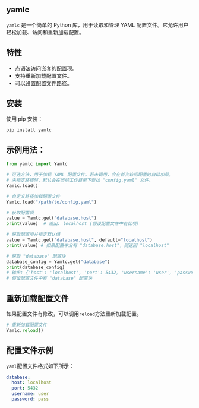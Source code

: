 ## yamlc

`yamlc` 是一个简单的 Python 库，用于读取和管理 YAML 配置文件。它允许用户轻松加载、访问和重新加载配置。


## 特性

- 点语法访问嵌套的配置项。
- 支持重新加载配置文件。
- 可以设置配置文件路径。


## 安装
使用 pip 安装：
```
pip install yamlc
```

## 示例用法：
```python
from yamlc import Yamlc

# 可选方法，用于加载 YAML 配置文件。若未调用，会在首次访问配置时自动加载。
# 未指定路径时，默认会在当前工作目录下查找 "config.yaml" 文件。
Yamlc.load()

# 自定义路径加载配置文件
Yamlc.load("/path/to/config.yaml")

# 获取配置项
value = Yamlc.get("database.host")
print(value)  # 输出: localhost (假设配置文件中有此项)

# 获取配置项并指定默认值
value = Yamlc.get("database.host", default="localhost")
print(value) # 如果配置中没有 "database.host"，则返回 "localhost"

# 获取 "database" 配置块
database_config = Yamlc.get("database")
print(database_config)
# 输出: {'host': 'localhost', 'port': 5432, 'username': 'user', 'password': 'pass'}
# 假设配置文件中有 "database" 配置块
```


## 重新加载配置文件
如果配置文件有修改，可以调用`reload`方法重新加载配置。
```python
# 重新加载配置文件
Yamlc.reload()
```

## 配置文件示例
`yaml`配置文件格式如下所示：

```yaml
database:
  host: localhost
  port: 5432
  username: user
  password: pass
```
